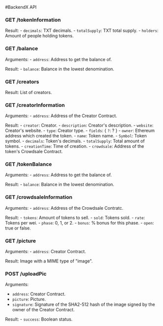 #BackendX API

### GET /tokenInformation
Result:
    - `decimals`: TXT decimals.
    - `totalSupply`: TXT total supply.
    - `holders`: Amount of people holding tokens.

### GET /balance
Arguments:
    - `address`: Address to get the balance of.

Result:
    - `balance`: Balance in the lowest denomination.

### GET /creators
Result:
    List of creators.

### GET /creatorInformation
Arguments:
    - `address`: Address of the Creator Contract.

Result:
    - `creator`: Creator.
    - `description`: Creator's description.
    - `website`: Creator's website.
    - `type`: Creator type.
    - `fields`: {
        `?`: ?
    }
    - `owner`: Ethereum address which created the token.
    - `name`: Token name.
    - `Symbol`: Token symbol.
    - `decimals`: Token's decimals.
    - `totalSupply`: Total amount of tokens.
    - `creationTime`: Time of creation.
    - `crowdsale`: Address of the token's Crowdsale Contract.

### GET /tokenBalance
Arguments:
    - `address`: Address to get the balance of.

Result:
    - `balance`: Balance in the lowest denomination.

### GET /crowdsaleInformation
Arguments:
    - `address`: Address of the Crowdsale Contratc.

Result:
    - `tokens`: Amount of tokens to sell.
    - `sold`: Tokens sold.
    - `rate`: Tokens per wei.
    - `phase`: 0, 1, or 2.
    - `bonus`: % bonus for this phase.
    - `open`: true or false.

### GET /picture
Arguments:
    - `address`: Creator Contract.

Result:
    Image with a MIME type of "image".

### POST /uploadPic
Arguments:
- `address`: Creator Contract.
- `picture`: Picture.
- `signature`: Signature of the SHA2-512 hash of the image signed by the owner of the Creator Contract.

Result:
    - `success`: Boolean status.
